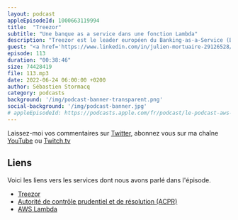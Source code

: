 ```yaml
---
layout: podcast
appleEpisodeId: 1000663119994
title:  "Treezor"
subtitle: "Une banque as a service dans une fonction Lambda"
description: "Treezor est le leader européen du Banking-as-a-Service (BaaS) avec une présence en France, Allemagne, Italie, Benelux et dans la péninsule ibérique. Treezor, la fintech des fintechs, rachetée par le groupe Société Générale en 2019, est un établissement de monnaie électronique régulé par l'Autorité de Contrôle Prudentiel et de Résolution (ACPR) depuis 2016. Sur le plan technologique, Treezor offre une \"banque as a service\", une API qui permet à des entreprises et des fintechs d'intégrer le paiement au sein de leurs offres. Ils peuvent ainsi ouvrir des comptes de paiement pour leurs clients, proposer des programmes cartes, opérer des paiements, etc. Dans cet épisode, on parle de leurs choix techniques et d'architecture, on parle de régulation et de conformité, mais aussi de CI/CD. En écoutant cet épisode, vous découvrirez pourquoi Treezor a choisi le serverless dans le cloud AWS."
guest: "<a href='https://www.linkedin.com/in/julien-mortuaire-29126528/'>Julien Mortuaire</a>, CTO chez Treezor et <a href='https://www.linkedin.com/in/nicolasbordes/'>Nicolas Bordes</a>, Architect Cloud"
episode: 113
duration: "00:38:46"
size: 74428419
file: 113.mp3
date: 2022-06-24 06:00:00 +0200   
author: Sébastien Stormacq
category: podcasts
background: '/img/podcast-banner-transparent.png'
social-background: '/img/podcast-banner.jpg'
# appleEpisodeId: https://podcasts.apple.com/fr/podcast/le-podcast-aws-en-français/id1452118442
---
```


Laissez-moi vos commentaires sur [Twitter](https://twitter.com/sebsto), abonnez vous sur ma chaîne [YouTube](https://www.youtube.com/sebsto) ou [Twitch.tv](https://www.twitch.tv/sebAWS)

## Liens

Voici les liens vers les services dont nous avons parlé dans l'épisode.

- [Treezor](https://www.treezor.com/)
- [Autorité de contrôle prudentiel et de résolution (ACPR)](https://acpr.banque-france.fr/)
- [AWS Lambda](https://aws.amazon.com/lambda/)
